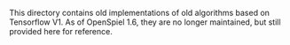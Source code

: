 
This directory contains old implementations of old algorithms based
on Tensorflow V1. As of OpenSpiel 1.6, they are no longer maintained,
but still provided here for reference.
